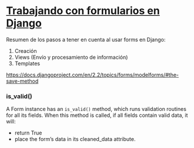 # [Trabajando con formularios en Django](https://docs.djangoproject.com/en/2.2/topics/forms/#building-a-form-in-django)

Resumen de los pasos a tener en cuenta al usar forms en Django:

1. Creación
2. Views (Envío y procesamiento de información)
3. Templates

https://docs.djangoproject.com/en/2.2/topics/forms/modelforms/#the-save-method

### is_valid()

A Form instance has an `is_valid()` method, which runs validation routines for all its fields. When this method is called, if all fields contain valid data, it will:

- return True
- place the form’s data in its cleaned_data attribute.
